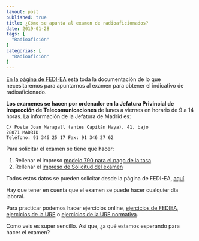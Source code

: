 ```yaml
---
layout: post
published: true
title: ¿Cómo se apunta al examen de radioaficionados?
date: 2019-01-28
tags: [
  "Radioafición"
]
categorias: [
  "Radioafición"
]
---
```



[En la página de FEDI-EA](https://www.fediea.org/examen/) está toda la documentación de lo que necesitaremos para apuntarnos al examen para obtener el indicativo de radioaficionado.

**Los examenes se hacen por ordenador en la Jefatura Privincial de Inspección de Telecomunicaciones** de lunes a viernes en horario de 9 a 14 horas. La información de la Jefatura de Madrid es:

```
C/ Poeta Joan Maragall (antes Capitán Haya), 41, bajo
28071 MADRID
Teléfono: 91 346 25 17 Fax: 91 346 27 62
```

Para solicitar el examen se tiene que hacer:

1. Rellenar el impreso [modelo 790 para el pago de la tasa](https://sede.minetur.gob.es/es-es/procedimientoselectronicos/Paginas/detalle-procedimientos.aspx?IdProcedimiento=123)
2. Rellenar el [impreso de Solicitud del examen](https://sede.minetur.gob.es/es-es/procedimientoselectronicos/Paginas/detalle-procedimientos.aspx?IdProcedimiento=147)

Todos estos datos se pueden solicitar desde la página de FEDI-EA, [aquí](https://www.fediea.org/tramites/solicitud.php?tipo=1).

Hay que tener en cuenta que el examen se puede hacer cualquier día laboral.

Para practicar podemos hacer ejercicios online, [ejercicios de FEDIEA](https://www.fediea.org/examen/ejercicios/), [ejercicios de la URE](https://www.ure.es/examenes/electricidad-y-radioelectricidad/) o [ejercicios de la URE normativa](https://www.ure.es/examenes/reglamentacion/).

Como veis es super sencillo. Así que, ¿a qué estamos esperando para hacer el examen?
